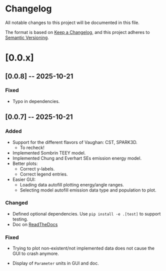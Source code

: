 # Changelog

All notable changes to this project will be documented in this file.

The format is based on [Keep a Changelog](https://keepachangelog.com/en/1.1.0/),
and this project adheres to [Semantic Versioning](https://semver.org/spec/v2.0.0.html).

# [0.0.x]

## [0.0.8] -- 2025-10-21

### Fixed

- Typo in dependencies.

## [0.0.7] -- 2025-10-21

### Added

- Support for the different flavors of Vaughan: CST, SPARK3D.
  - To recheck!
- Implemented Sombrin TEEY model.
- Implemented Chung and Everhart SEs emission energy model.
- Better plots:
  - Correct y-labels.
  - Correct legend entries.
- Easier GUI:
  - Loading data autofill plotting energy/angle ranges.
  - Selecting model autofill emission data type and population to plot.

### Changed

- Defined optional dependencies.
  Use `pip install -e .[test]` to support testing.
- Doc on [ReadTheDocs](https://eemilib.readthedocs.io/en/docs-rtd/index.html)

### Fixed

- Trying to plot non-existent/not implemented data does not cause the GUI to
  crash anymore.
- Display of `Parameter` units in GUI and doc.

    <!-- ## [0.0.0] 1312-01-01 -->
    <!---->
    <!-- ### Added -->
    <!---->
    <!-- ### Changed -->
    <!---->
    <!-- ### Deprecated -->
    <!---->
    <!-- ### Removed -->
    <!---->
    <!-- ### Fixed -->
    <!---->
    <!-- ### Security -->
